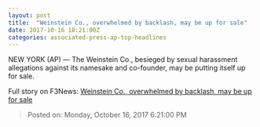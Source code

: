 ```yaml
---
layout: post
title:  "Weinstein Co., overwhelmed by backlash, may be up for sale"
date: 2017-10-16 18:21:00Z
categories: associated-press-ap-top-headlines
---
```


NEW YORK (AP) — The Weinstein Co., besieged by sexual harassment allegations against its namesake and co-founder, may be putting itself up for sale.


Full story on F3News: [Weinstein Co., overwhelmed by backlash, may be up for sale](http://www.f3nws.com/n/2ajzrC)

> Posted on: Monday, October 16, 2017 6:21:00 PM
